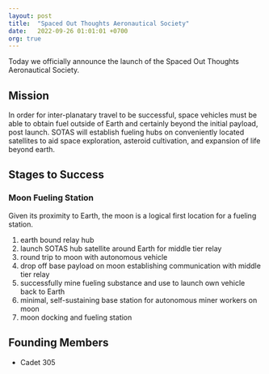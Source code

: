 ```yaml
---
layout: post
title:  "Spaced Out Thoughts Aeronautical Society"
date:   2022-09-26 01:01:01 +0700
org: true
---
```


Today we officially announce the launch of the Spaced Out Thoughts Aeronautical Society.

## Mission

In order for inter-planatary travel to be successful, space vehicles must be able to obtain fuel outside of Earth and certainly beyond the initial 
payload, post launch. SOTAS will establish fueling hubs on conveniently located satellites to aid space exploration, asteroid cultivation, and 
expansion of life beyond earth. 

## Stages to Success

### Moon Fueling Station

Given its proximity to Earth, the moon is a logical first location for a fueling station.

1. earth bound relay hub
2. launch SOTAS hub satellite around Earth for middle tier relay
3. round trip to moon with autonomous vehicle
4. drop off base payload on moon establishing communication with middle tier relay
5. successfully mine fueling substance and use to launch own vehicle back to Earth
6. minimal, self-sustaining  base station for autonomous miner workers on moon
7. moon docking and fueling station

## Founding Members

* Cadet 305
